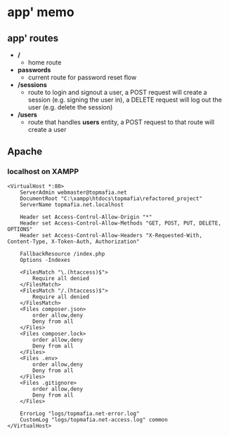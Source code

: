 
# app' memo

## app' routes

- **/** 
    * home route
- **passwords** 
    * current route for password reset flow
- **/sessions** 
    * route to login and signout a user, a POST request will create a session (e.g. signing the user in), a DELETE request will log out the user (e.g. delete the session)
- **/users** 
    * route that handles **users** entity, a POST request to that route will create a user

## Apache

### localhost on XAMPP
```
<VirtualHost *:80>
    ServerAdmin webmaster@topmafia.net
    DocumentRoot "C:\xampp\htdocs\topmafia\refactored_project"
    ServerName topmafia.net.localhost

    Header set Access-Control-Allow-Origin "*"
    Header set Access-Control-Allow-Methods "GET, POST, PUT, DELETE, OPTIONS"
    Header set Access-Control-Allow-Headers "X-Requested-With, Content-Type, X-Token-Auth, Authorization"
    
    FallbackResource /index.php
    Options -Indexes

    <FilesMatch "\.(htaccess)$">
        Require all denied
    </FilesMatch>
    <FilesMatch "/.(htaccess)$">
        Require all denied
    </FilesMatch>
    <Files composer.json>
        order allow,deny
        Deny from all
    </Files>
    <Files composer.lock>
        order allow,deny
        Deny from all
    </Files>
    <Files .env>
        order allow,deny
        Deny from all
    </Files>
    <Files .gitignore>
        order allow,deny
        Deny from all
    </Files>

    ErrorLog "logs/topmafia.net-error.log"
    CustomLog "logs/topmafia.net-access.log" common
</VirtualHost>
```

